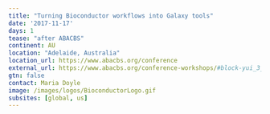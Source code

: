 ```yaml
---
title: "Turning Bioconductor workflows into Galaxy tools"
date: '2017-11-17'
days: 1
tease: "after ABACBS"
continent: AU
location: "Adelaide, Australia"
location_url: https://www.abacbs.org/conference
external_url: https://www.abacbs.org/conference-workshops/#block-yui_3_17_2_3_1508128691412_8156
gtn: false
contact: Maria Doyle
image: /images/logos/BioconductorLogo.gif
subsites: [global, us]
---
```

